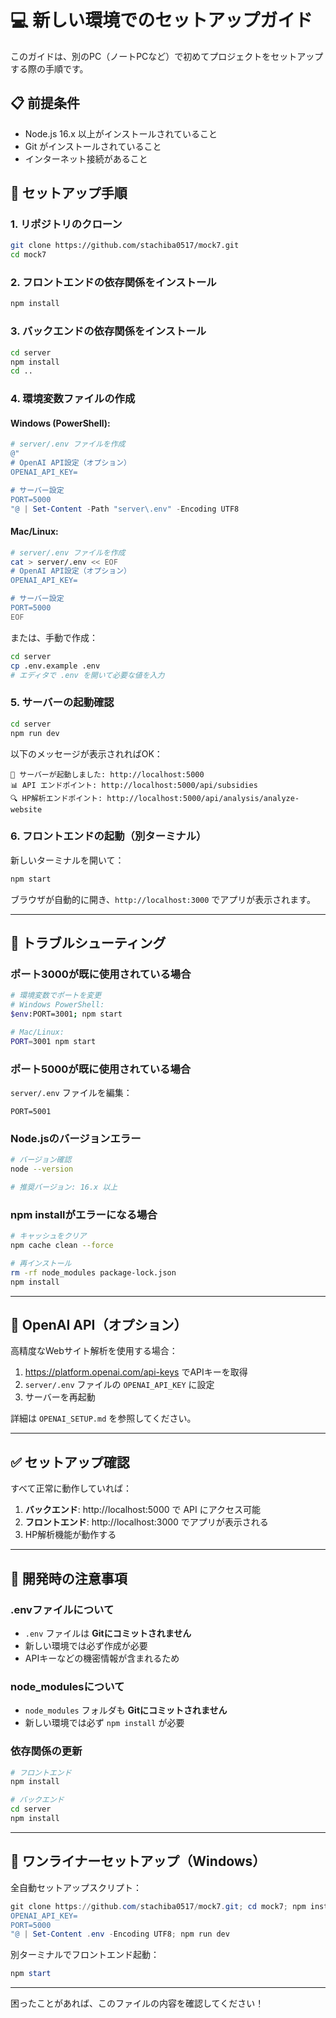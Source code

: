 # 💻 新しい環境でのセットアップガイド

このガイドは、別のPC（ノートPCなど）で初めてプロジェクトをセットアップする際の手順です。

## 📋 前提条件

- Node.js 16.x 以上がインストールされていること
- Git がインストールされていること
- インターネット接続があること

## 🚀 セットアップ手順

### 1. リポジトリのクローン

```bash
git clone https://github.com/stachiba0517/mock7.git
cd mock7
```

### 2. フロントエンドの依存関係をインストール

```bash
npm install
```

### 3. バックエンドの依存関係をインストール

```bash
cd server
npm install
cd ..
```

### 4. 環境変数ファイルの作成

#### Windows (PowerShell):
```powershell
# server/.env ファイルを作成
@"
# OpenAI API設定（オプション）
OPENAI_API_KEY=

# サーバー設定
PORT=5000
"@ | Set-Content -Path "server\.env" -Encoding UTF8
```

#### Mac/Linux:
```bash
# server/.env ファイルを作成
cat > server/.env << EOF
# OpenAI API設定（オプション）
OPENAI_API_KEY=

# サーバー設定
PORT=5000
EOF
```

または、手動で作成：
```bash
cd server
cp .env.example .env
# エディタで .env を開いて必要な値を入力
```

### 5. サーバーの起動確認

```bash
cd server
npm run dev
```

以下のメッセージが表示されればOK：
```
🚀 サーバーが起動しました: http://localhost:5000
📊 API エンドポイント: http://localhost:5000/api/subsidies
🔍 HP解析エンドポイント: http://localhost:5000/api/analysis/analyze-website
```

### 6. フロントエンドの起動（別ターミナル）

新しいターミナルを開いて：

```bash
npm start
```

ブラウザが自動的に開き、`http://localhost:3000` でアプリが表示されます。

---

## 🔧 トラブルシューティング

### ポート3000が既に使用されている場合

```bash
# 環境変数でポートを変更
# Windows PowerShell:
$env:PORT=3001; npm start

# Mac/Linux:
PORT=3001 npm start
```

### ポート5000が既に使用されている場合

`server/.env` ファイルを編集：
```env
PORT=5001
```

### Node.jsのバージョンエラー

```bash
# バージョン確認
node --version

# 推奨バージョン: 16.x 以上
```

### npm installがエラーになる場合

```bash
# キャッシュをクリア
npm cache clean --force

# 再インストール
rm -rf node_modules package-lock.json
npm install
```

---

## 🎯 OpenAI API（オプション）

高精度なWebサイト解析を使用する場合：

1. https://platform.openai.com/api-keys でAPIキーを取得
2. `server/.env` ファイルの `OPENAI_API_KEY` に設定
3. サーバーを再起動

詳細は `OPENAI_SETUP.md` を参照してください。

---

## ✅ セットアップ確認

すべて正常に動作していれば：

1. **バックエンド**: http://localhost:5000 で API にアクセス可能
2. **フロントエンド**: http://localhost:3000 でアプリが表示される
3. HP解析機能が動作する

---

## 📝 開発時の注意事項

### .envファイルについて

- `.env` ファイルは **Gitにコミットされません**
- 新しい環境では必ず作成が必要
- APIキーなどの機密情報が含まれるため

### node_modulesについて

- `node_modules` フォルダも **Gitにコミットされません**
- 新しい環境では必ず `npm install` が必要

### 依存関係の更新

```bash
# フロントエンド
npm install

# バックエンド
cd server
npm install
```

---

## 🚀 ワンライナーセットアップ（Windows）

全自動セットアップスクリプト：

```powershell
git clone https://github.com/stachiba0517/mock7.git; cd mock7; npm install; cd server; npm install; @"
OPENAI_API_KEY=
PORT=5000
"@ | Set-Content .env -Encoding UTF8; npm run dev
```

別ターミナルでフロントエンド起動：
```powershell
npm start
```

---

困ったことがあれば、このファイルの内容を確認してください！


